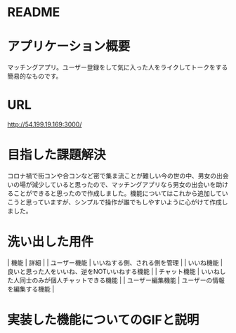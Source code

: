 # README

# アプリケーション概要

マッチングアプリ。ユーザー登録をして気に入った人をライクしてトークをする簡易的なものです。

# URL

http://54.199.19.169:3000/

# 目指した課題解決

コロナ禍で街コンや合コンなど密で集ま流ことが難しい今の世の中、男女の出会いの場が減少していると思ったので、マッチングアプリなら男女の出会いを助けることができると思ったので作成しました。機能についてはこれから追加していこうと思っていますが、シンプルで操作が誰でもしやすいように心がけて作成しました。

# 洗い出した用件

|     機能    |        詳細                            |
| ユーザー機能 | いいねする側、される側を管理                |
| いいね機能   | 良いと思った人をいいね、逆をNOTいいねする機能 |
| チャット機能 | いいねした人同士のみが個人チャットできる機能 |
| ユーザー編集機能 | ユーザーの情報を編集する機能 |

# 実装した機能についてのGIFと説明


